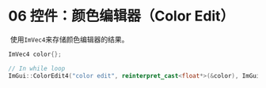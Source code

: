 # 06 控件：颜色编辑器（Color Edit）

​	使用`ImVec4`来存储颜色编辑器的结果。

```C++
ImVec4 color{};

// In while loop
ImGui::ColorEdit4("color edit", reinterpret_cast<float*>(&color), ImGuiColorEditFlags_::ImGuiColorEditFlags_AlphaBar);	//绘制颜色编辑器，（可选）附加透明度选项
```

